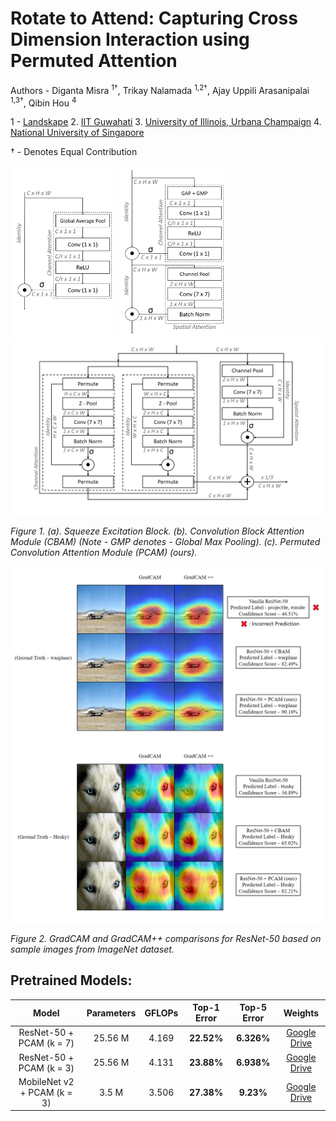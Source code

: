# Rotate to Attend: Capturing Cross Dimension Interaction using Permuted Attention

Authors - Diganta Misra <sup>1†</sup>, Trikay Nalamada <sup>1,2†</sup>, Ajay Uppili Arasanipalai <sup>1,3†</sup>, Qibin Hou <sup>4</sup>

1 - [Landskape](https://www.landskape.org/)     2. [IIT Guwahati](http://www.iitg.ac.in/)   3. [University of Illinois, Urbana Champaign](https://illinois.edu/)   4. [National University of Singapore](http://www.nus.edu.sg/)

† - Denotes Equal Contribution

<p float="left">
  <img src ="figures/Slide1.PNG"  width="170"/>
  <img src ="figures/Slide2.PNG"  width="170"/>
  <img src ="figures/rubix.png"  width="530"/>
</p>
<p>
    <em>Figure 1. (a). Squeeze Excitation Block. (b). Convolution Block Attention Module (CBAM) (Note - GMP denotes - Global Max Pooling). (c). Permuted Convolution Attention Module (PCAM) (ours). </em>
</p>


<p float="left">
  <img src ="figures/warcraft.png"  width="1000"/>
    <br>
  <img src ="figures/husky.png"  width="1000"/>
</p>
<p>
    <em>Figure 2. GradCAM and GradCAM++ comparisons for ResNet-50 based on sample images from ImageNet dataset. </em>
</p>


## Pretrained Models:

|Model|Parameters|GFLOPs|Top-1 Error|Top-5 Error|Weights|
|:---:|:---:|:---:|:---:|:---:|:---:|
|ResNet-50 + PCAM (k = 7)|25.56 M|4.169|**22.52%**|**6.326%**|[Google Drive](https://drive.google.com/open?id=1ptKswHzVmULGbE3DuX6vMCjEbqwUvGiG)|
|ResNet-50 + PCAM (k = 3)|25.56 M|4.131|**23.88%**|**6.938%**|[Google Drive](https://drive.google.com/open?id=1W6aDE6wVNY9NwgcM7WMx_vRhG2-ZiMur)|
|MobileNet v2 + PCAM (k = 3)|3.5 M|3.506|**27.38%**|**9.23%**|[Google Drive](https://drive.google.com/file/d/1KIlqPBNLHh4qkdxyojb5gQhM5iB9b61_/view?usp=sharing)|
